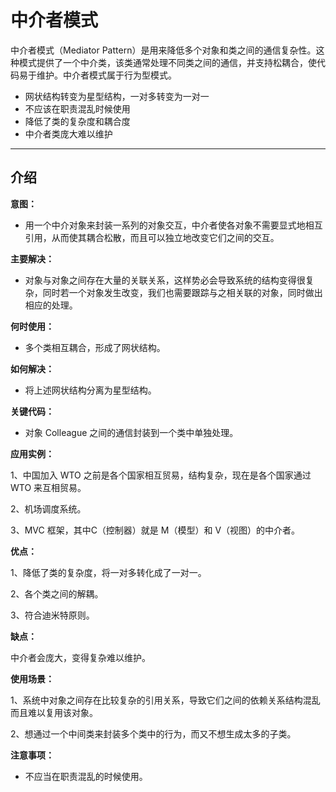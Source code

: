 # 中介者模式

中介者模式（Mediator Pattern）是用来降低多个对象和类之间的通信复杂性。这种模式提供了一个中介类，该类通常处理不同类之间的通信，并支持松耦合，使代码易于维护。中介者模式属于行为型模式。



- 网状结构转变为星型结构，一对多转变为一对一
- 不应该在职责混乱时候使用
- 降低了类的复杂度和耦合度
- 中介者类庞大难以维护



---



## 介绍

**意图：**

- 用一个中介对象来封装一系列的对象交互，中介者使各对象不需要显式地相互引用，从而使其耦合松散，而且可以独立地改变它们之间的交互。

**主要解决：**

- 对象与对象之间存在大量的关联关系，这样势必会导致系统的结构变得很复杂，同时若一个对象发生改变，我们也需要跟踪与之相关联的对象，同时做出相应的处理。

**何时使用：**

- 多个类相互耦合，形成了网状结构。

**如何解决：**

- 将上述网状结构分离为星型结构。

**关键代码：**

- 对象 Colleague 之间的通信封装到一个类中单独处理。

**应用实例：** 

1、中国加入 WTO 之前是各个国家相互贸易，结构复杂，现在是各个国家通过 WTO 来互相贸易。 

2、机场调度系统。 

3、MVC 框架，其中C（控制器）就是 M（模型）和 V（视图）的中介者。

**优点：** 

1、降低了类的复杂度，将一对多转化成了一对一。 

2、各个类之间的解耦。 

3、符合迪米特原则。

**缺点：**

中介者会庞大，变得复杂难以维护。

**使用场景：** 

1、系统中对象之间存在比较复杂的引用关系，导致它们之间的依赖关系结构混乱而且难以复用该对象。 

2、想通过一个中间类来封装多个类中的行为，而又不想生成太多的子类。

**注意事项：**

- 不应当在职责混乱的时候使用。